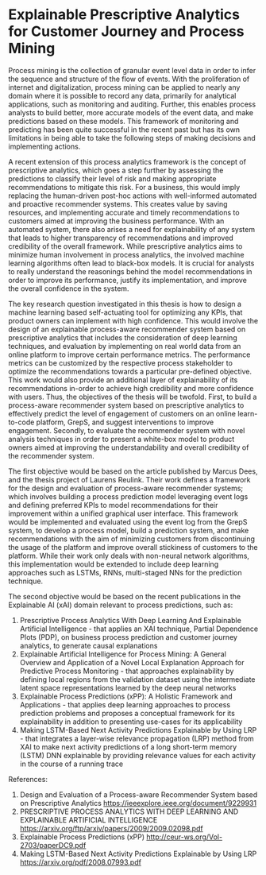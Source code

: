 # Explainable Prescriptive Analytics for Customer Journey and Process Mining

Process mining is the collection of granular event level data in order to infer the sequence and structure of the flow of events. With the proliferation of internet and digitalization, process mining can be applied to nearly any domain where it is possible to record any data, primarily for analytical applications, such as monitoring and auditing. Further, this enables process analysts to build better, more accurate models of the event data, and make predictions based on these models. This framework of monitoring and predicting has been quite successful in the recent past but has its own limitations in being able to take the following steps of making decisions and implementing actions. 

A recent extension of this process analytics framework is the concept of prescriptive analytics, which goes a step further by assessing the predictions to classify their level of risk and making appropriate recommendations to mitigate this risk. For a business, this would imply replacing the human-driven post-hoc actions with well-informed automated and proactive recommender systems. This creates value by saving resources, and implementing accurate and timely recommendations to customers aimed at improving the business performance. With an automated system, there also arises a need for explainability of any system that leads to higher transparency of recommendations and improved credibility of the overall framework. While prescriptive analytics aims to minimize human involvement in process analytics, the involved machine learning algorithms often lead to black-box models. It is crucial for analysts to really understand the reasonings behind the model recommendations in order to improve its performance, justify its implementation, and improve the overall confidence in the system.

The key research question investigated in this thesis is how to design a machine learning based self-actuating tool for optimizing any KPIs, that product owners can implement with high confidence.
This would involve the design of an explainable process-aware recommender system based on prescriptive analytics that includes the consideration of deep learning techniques, and evaluation by implementing on real world data from an online platform to improve certain performance metrics. The performance metrics can be customized by the respective process stakeholder to optimize the recommendations towards a particular pre-defined objective. This work would also provide an additional layer of explainability of its recommendations in-order to achieve high credibility and more confidence with users. Thus, the objectives of the thesis will be twofold. First, to build a process-aware recommender system based on prescriptive analytics to effectively predict the level of engagement of customers on an online learn-to-code platform, GrepS, and suggest interventions to improve engagement. Secondly, to evaluate the recommender system with novel analysis techniques in order to present a white-box model to product owners aimed at improving the understandability and overall credibility of the recommender system.

The first objective would be based on the article published by Marcus Dees, and the thesis project of Laurens Reulink. Their work defines a framework for the design and evaluation of process-aware recommender systems; which involves building a process prediction model leveraging event logs and defining preferred KPIs to model recommendations for their improvement within a unified graphical user interface. This framework would be implemented and evaluated using the event log from the GrepS system, to develop a process model, build a prediction system, and make recommendations with the aim of minimizing customers from discontinuing the usage of the platform and improve overall stickiness of customers to the platform. While their work only deals with non-neural network algorithms, this implementation would be extended to include  deep learning approaches such as LSTMs, RNNs, multi-staged NNs for the prediction technique.

The second objective would be based on the recent publications in the Explainable AI (xAI) domain relevant to process predictions, such as:
1. Prescriptive Process Analytics With Deep Learning And Explainable Artificial Intelligence - that applies an XAI technique, Partial Dependence Plots (PDP), on business process prediction and customer journey analytics, to generate causal explanations
2. Explainable Artificial Intelligence for Process Mining: A General Overview and Application of a Novel Local Explanation Approach for Predictive Process Monitoring - that approaches explainability by defining local regions from the validation dataset using the intermediate latent space representations learned by the deep neural networks 
3. Explainable Process Predictions (xPP): A Holistic Framework and Applications  - that applies deep learning approaches to process prediction problems and proposes a conceptual framework for its explainability in addition to presenting use-cases for its applicability 
4. Making LSTM-Based Next Activity Predictions Explainable by Using LRP - that integrates a layer-wise relevance propagation (LRP) method from XAI to make next activity predictions of a long short-term memory (LSTM) DNN explainable by providing relevance values for each activity in the course of a running trace 

References:
1. Design and Evaluation of a Process-aware Recommender System based on Prescriptive Analytics https://ieeexplore.ieee.org/document/9229931
2. PRESCRIPTIVE PROCESS ANALYTICS WITH DEEP LEARNING AND EXPLAINABLE ARTIFICIAL INTELLIGENCE https://arxiv.org/ftp/arxiv/papers/2009/2009.02098.pdf
3. Explainable Process Predictions (xPP) http://ceur-ws.org/Vol-2703/paperDC9.pdf
4. Making LSTM-Based Next Activity Predictions Explainable by Using LRP https://arxiv.org/pdf/2008.07993.pdf
